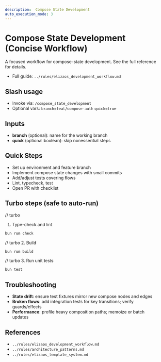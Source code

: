 ```yaml
---
description:  Compose State Development
auto_execution_mode: 3
---
```


# Compose State Development (Concise Workflow)

A focused workflow for compose-state development. See the full reference for details.

- Full guide: `../rules/elizaos_development_workflow.md`

## Slash usage
- Invoke via: `/compose_state_development`
- Optional vars: `branch=feat/compose-auth` `quick=true`

## Inputs
- __branch__ (optional): name for the working branch
- __quick__ (optional boolean): skip nonessential steps

## Quick Steps
- Set up environment and feature branch
- Implement compose state changes with small commits
- Add/adjust tests covering flows
- Lint, typecheck, test
- Open PR with checklist

## Turbo steps (safe to auto-run)
// turbo
1. Type-check and lint
```bash
bun run check
```
// turbo
2. Build
```bash
bun run build
```
// turbo
3. Run unit tests
```bash
bun test
```

## Troubleshooting
- __State drift__: ensure test fixtures mirror new compose nodes and edges
- __Broken flows__: add integration tests for key transitions; verify guards/effects
- __Performance__: profile heavy composition paths; memoize or batch updates

## References
- `../rules/elizaos_development_workflow.md`
- `../rules/architecture_patterns.md`
- `../rules/elizaos_template_system.md`
